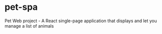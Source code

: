 # pet-spa
Pet Web project - A React single-page application that displays and let you manage a list of animals
